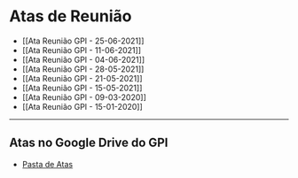 # Atas de Reunião
- [[Ata Reunião GPI - 25-06-2021]]
- [[Ata Reunião GPI - 11-06-2021]]
- [[Ata Reunião GPI - 04-06-2021]]
- [[Ata Reunião GPI - 28-05-2021]]
- [[Ata Reunião GPI - 21-05-2021]]
- [[Ata Reunião GPI - 15-05-2021]]
- [[Ata Reunião GPI - 09-03-2020]]
- [[Ata Reunião GPI - 15-01-2020]]
---

## Atas no Google Drive do GPI
- [Pasta de Atas](https://drive.google.com/drive/folders/1WAEQspEBSznvvzasGpH8IbAOUMPsnac_)